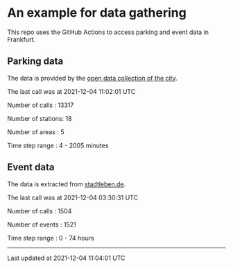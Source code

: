 # An example for data gathering

This repo uses the GitHub Actions to access parking and event data in Frankfurt.

## Parking data
The data is provided by the [open data collection of the city](https://www.offenedaten.frankfurt.de/).

The last call was at 2021-12-04 11:02:01 UTC

Number of calls   : 13317

Number of stations:    18

Number of areas   :     5

Time step range   :     4 -  2005 minutes


## Event data
The data is extracted from [stadtleben.de](https://stadtleben.de/frankfurt/).

The last call was at 2021-12-04 03:30:31 UTC

Number of calls   : 1504

Number of events  : 1521

Time step range   :    0 -   74 hours


----

Last updated at 2021-12-04 11:04:01 UTC
